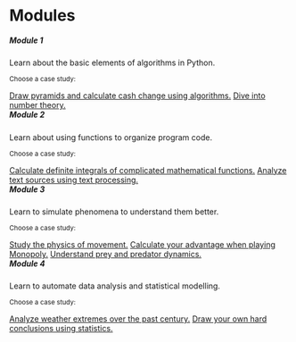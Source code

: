 # Modules

<div class="card-group m-md-3">
<div class="card">
<div class="card-body">
<h5 class="card-title" style="margin-top:0">Module 1</h5>
<p class="card-text">Learn about the basic elements of algorithms in Python.</p>
<p class="card-text"><small class="text-muted">Choose a case study:</small></p>
</div>
<div class="list-group list-group-flush">
<a href="/algorithms" class="list-group-item">Draw pyramids and calculate cash change using algorithms.</a>
<a href="/numbers" class="list-group-item">Dive into number theory.</a>
</div>
</div>
<div class="card">
<div class="card-body">
<h5 class="card-title" style="margin-top:0">Module 2</h5>
<p class="card-text">Learn about using functions to organize program code.</p>
<p class="card-text"><small class="text-muted">Choose a case study:</small></p>
</div>
<div class="list-group list-group-flush">
<a href="/integrals" class="list-group-item">Calculate definite integrals of complicated mathematical functions.</a>
<a href="/text" class="list-group-item">Analyze text sources using text processing.</a>
</div>
</div>
<div class="card">
<div class="card-body">
<h5 class="card-title" style="margin-top:0">Module 3</h5>
<p class="card-text">Learn to simulate phenomena to understand them better.</p>
<p class="card-text"><small class="text-muted">Choose a case study:</small></p>
</div>
<div class="list-group list-group-flush">
<a href="/movement" class="list-group-item">Study the physics of movement.</a>
<a href="/monopoly" class="list-group-item">Calculate your advantage when playing Monopoly.</a>
<a href="/population" class="list-group-item">Understand prey and predator dynamics.</a>
</div>
</div>
<div class="card">
<div class="card-body">
<h5 class="card-title" style="margin-top:0">Module 4</h5>
<p class="card-text">Learn to automate data analysis and statistical modelling.</p>
<p class="card-text"><small class="text-muted">Choose a case study:</small></p>
</div>
<div class="list-group list-group-flush">
<a href="/weather" class="list-group-item">Analyze weather extremes over the past century.</a>
<a href="/statistics" class="list-group-item">Draw your own hard conclusions using statistics.</a>
</div>
</div>
</div>

